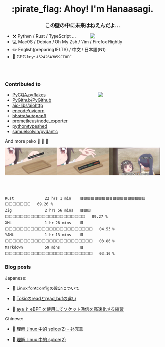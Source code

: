 <h1 align='center'>:pirate_flag: Ahoy! I'm Hanaasagi. </h1>

<!-- ![](https://visitor-badge.glitch.me/badge?page_id=https://github.com/Hanaasagi/Hanaasagi) -->

<h3 align='center'> この壁の中に未来はねえんだよ… </h3>

<img align="right" width="45%" src="https://github-readme-stats.vercel.app/api?username=Hanaasagi&count_private=true&show_icons=true&theme=dracula&include_all_commits=true">

- :hammer_and_pick: Python / Rust / TypeScript ...
- :computer: MacOS / Debian / Oh My Zsh / Vim / Firefox Nightly
- :pencil2: English(preparing IELTS) / 中文 / 日本語(N1)
- :key: GPG key: `A52426A3B59FF8EC`

<br>
<br>

### Contributed to

<!--START_SECTION:lapras-card-->
<a align="right" href="https://lapras.com/public/3KR7WDA" target="_blank" rel="noopener noreferrer"><img align="right" src="https://lapras-card-generator.vercel.app/api/svg?e=3.67&b=2.85&i=2.82&b1=%23232323&b2=%236d6d6d&i1=%23212121&i2=%23818181&l=en" width="40%" ></a>
<!--END_SECTION:lapras-card-->

- [PyCQA/pyflakes](https://github.com/PyCQA/pyflakes/pulls?q=is%3Apr+sort%3Aupdated-desc+author%3AHanaasagi)
- [PyGithub/PyGithub](https://github.com/PyGithub/PyGithub/pulls?q=is%3Apr+sort%3Aupdated-desc+author%3AHanaasagi)
- [aio-libs/aiohttp](https://github.com/aio-libs/aiohttp/pulls?q=is%3Apr+sort%3Aupdated-desc+author%3AHanaasagi)
- [encode/uvicorn](https://github.com/encode/uvicorn/pulls?q=is%3Apr+sort%3Aupdated-desc+author%3AHanaasagi)
- [hhatto/autopep8](https://github.com/hhatto/autopep8/pulls?q=is%3Apr+sort%3Aupdated-desc+author%3AHanaasagi)
- [prometheus/node_exporter](https://github.com/prometheus/node_exporter/pulls?q=is%3Apr+sort%3Aupdated-desc+author%3AHanaasagi)
- [python/typeshed](https://github.com/python/typeshed/pulls?q=is%3Apr+sort%3Aupdated-desc+author%3AHanaasagi)
- [samuelcolvin/pydantic](https://github.com/samuelcolvin/pydantic/pulls?q=is%3Apr+sort%3Aupdated-desc+author%3AHanaasagi)

And more peko :carrot: :carrot: :carrot:

![](https://github.com/Hanaasagi/Hanaasagi/blob/3ee2fac7685d9f15c1f13f28573c12ebceae21c2/images/review-please.jpg)

<!--[![trophy](https://github-profile-trophy.vercel.app/?username=Hanaasagi&theme=onedark)](https://github.com/ryo-ma/github-profile-trophy)-->

<br>
<br>

<!--START_SECTION:waka-->

```text
Rust              22 hrs 1 min    🟩🟩🟩🟩🟩🟩🟩🟩🟩🟩🟩🟩🟩🟩🟩🟩🟩🟨⬜⬜⬜⬜⬜⬜⬜   69.26 %
Zig               2 hrs 56 mins   🟩🟩🟨⬜⬜⬜⬜⬜⬜⬜⬜⬜⬜⬜⬜⬜⬜⬜⬜⬜⬜⬜⬜⬜⬜   09.27 %
XML               1 hr 26 mins    🟩⬜⬜⬜⬜⬜⬜⬜⬜⬜⬜⬜⬜⬜⬜⬜⬜⬜⬜⬜⬜⬜⬜⬜⬜   04.53 %
YAML              1 hr 13 mins    🟩⬜⬜⬜⬜⬜⬜⬜⬜⬜⬜⬜⬜⬜⬜⬜⬜⬜⬜⬜⬜⬜⬜⬜⬜   03.86 %
Markdown          59 mins         🟩⬜⬜⬜⬜⬜⬜⬜⬜⬜⬜⬜⬜⬜⬜⬜⬜⬜⬜⬜⬜⬜⬜⬜⬜   03.10 %
```

<!--END_SECTION:waka-->

### Blog posts

Japanese:

<!-- BLOG-POST-LIST-JP:START -->
- 🍈 [Linux fontconfigの設定について](https://zenn.dev/hanaasagi/articles/9e428f0c9594a6) 

- 🎉 [Tokioのreadとread_bufの違い](https://zenn.dev/hanaasagi/articles/4735bc6fa86042) 

- 🥥 [aya と eBPF を使用してソケット通信を高速化する練習](https://zenn.dev/hanaasagi/articles/188709e5c35fc5) 
<!-- BLOG-POST-LIST-JP:END -->

Chinese:

<!-- BLOG-POST-LIST-ZH:START -->
- 🥥 [理解 Linux 中的 splice&lpar;2&rpar; - 补充篇](https://blog.dreamfever.me/2023/05/06/li-jie-linux-zhong-de-splice-2-bu-chong-pian/) 

- 🍈 [理解 Linux 中的 splice&lpar;2&rpar;](https://blog.dreamfever.me/2023/05/04/li-jie-linux-zhong-de-splice-2/) 
<!-- BLOG-POST-LIST-ZH:END -->
